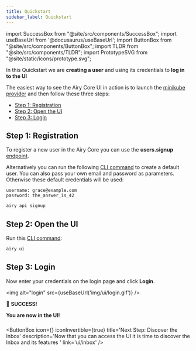 ```yaml
---
title: Quickstart
sidebar_label: Quickstart
---
```


import SuccessBox from "@site/src/components/SuccessBox";
import useBaseUrl from '@docusaurus/useBaseUrl';
import ButtonBox from "@site/src/components/ButtonBox";
import TLDR from "@site/src/components/TLDR";
import PrototypeSVG from "@site/static/icons/prototype.svg";

<TLDR>

In this Quickstart we are **creating a user** and using its credentials to **log
in to the UI**

</TLDR>

The easiest way to see the Airy Core UI in action is to launch the [minikube
provider](getting-started/installation/minikube.md) and then follow these three
steps:

- [Step 1: Registration](#step-1-registration)
- [Step 2: Open the UI](#step-2-open-the-ui)
- [Step 3: Login](#step-3-login)

## Step 1: Registration

To register a new user in the Airy Core you can use the **users.signup**
[endpoint](api/endpoints/users.md#signup).

Alternatively you can run the
following [CLI command](cli/reference.md#api-signup) to create a default user.
You can also pass your own email and password as parameters. Otherwise these default
credentials will be used:

```
username: grace@example.com
password: the_answer_is_42
```

```bash
airy api signup
```

## Step 2: Open the UI

Run this [CLI command](cli/reference.md#ui):

```bash
airy ui
```

## Step 3: Login

Now enter your credentials on the login page and click **Login**.

<img alt="login" src={useBaseUrl('img/ui/login.gif')} />

<SuccessBox>

:tada: **SUCCESS!**

**You are now in the UI!**

</SuccessBox>

###

<ButtonBox
icon={<PrototypeSVG />}
iconInvertible={true}
title='Next Step: Discover the Inbox'
description='Now that you can access the UI it is time to discover the Inbox and its features '
link='ui/inbox'
/>
